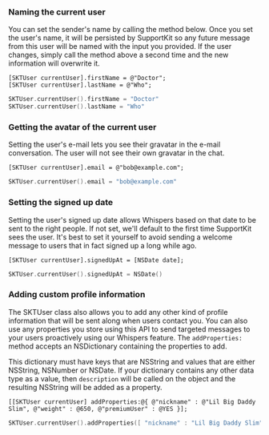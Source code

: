 ### Naming the current user

You can set the sender's name by calling the method below. Once you set the user's name, it will be persisted by SupportKit so any future message from this user will be named with the input you provided. If the user changes, simply call the method above a second time and the new information will overwrite it.

```objective_c
[SKTUser currentUser].firstName = @"Doctor";
[SKTUser currentUser].lastName = @"Who";
```
```swift
SKTUser.currentUser().firstName = "Doctor"
SKTUser.currentUser().lastName = "Who"
```

### Getting the avatar of the current user

Setting the user's e-mail lets you see their gravatar in the e-mail conversation. The user will not see their own gravatar in the chat.

```objective_c
[SKTUser currentUser].email = @"bob@example.com";
```
```swift
SKTUser.currentUser().email = "bob@example.com"
```

### Setting the signed up date

Setting the user's signed up date allows Whispers based on that date to be sent to the right people. If not set, we'll default to the first time SupportKit sees the user. It's best to set it yourself to avoid sending a welcome message to users that in fact signed up a long while ago.

```objective_c
[SKTUser currentUser].signedUpAt = [NSDate date];
```
```swift
SKTUser.currentUser().signedUpAt = NSDate()
```

### Adding custom profile information

The SKTUser class also allows you to add any other kind of profile information that will be sent along when users contact you. You can also use any properties you store using this API to send targeted messages to your users proactively using our Whispers feature. The `addProperties:` method accepts an NSDictionary containing the properties to add.

This dictionary must have keys that are NSString and values that are either NSString, NSNumber or NSDate. If your dictionary contains any other data type as a value, then `description` will be called on the object and the resulting NSString will be added as a property.

```objective_c
[[SKTUser currentUser] addProperties:@{ @"nickname" : @"Lil Big Daddy Slim", @"weight" : @650, @"premiumUser" : @YES }];
```
```swift
SKTUser.currentUser().addProperties([ "nickname" : "Lil Big Daddy Slim", "weight" : 650, "premiumUser" : true ])
```